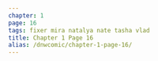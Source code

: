 ```yaml
---
chapter: 1
page: 16
tags: fixer mira natalya nate tasha vlad
title: Chapter 1 Page 16
alias: /dnwcomic/chapter-1-page-16/
---
```

